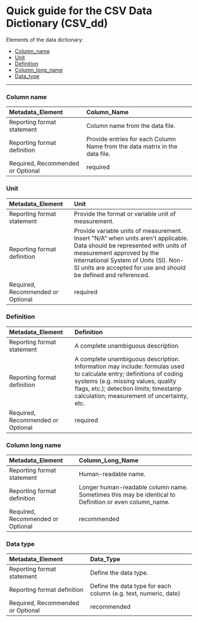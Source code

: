 # Quick guide for the CSV Data Dictionary (CSV_dd)

Elements of the data dictionary:  
* [Column_name](#column-name)  
* [Unit](#unit)  
* [Definition](#definition)  
* [Column_long_name](#column-long-name)  
* [Data_type](#data-type)  


---  

### Column name  
|Metadata_Element|Column_Name|
|:----------------------------------------------------|:----------------------------------------------------|
|Reporting format statement|Column name from the data file.|
|Reporting format definition|Provide entries for each Column Name from the data matrix in the data file.|
|Required, Recommended or Optional|required|

### Unit  
|Metadata_Element|Unit|
|:----------------------------------------------------|:----------------------------------------------------|
|Reporting format statement|Provide the format or variable unit of measurement.|
|Reporting format definition|Provide variable units of measurement. Insert "N/A" when units aren't applicable. Data should be represented with units of measurement approved by the International System of Units (SI). Non-SI units are accepted for use and should be defined and referenced.|
|Required, Recommended or Optional|required|

### Definition
|Metadata_Element|Definition|
|:----------------------------------------------------|:----------------------------------------------------|
|Reporting format statement|A complete unambiguous description.|
|Reporting format definition|A complete unambiguous description. Information may include: formulas used to calculate entry; definitions of coding systems (e.g. missing values, quality flags, etc.); detection limits; timestamp calculation; measurement of uncertainty, etc.|
|Required, Recommended or Optional|required|

### Column long name  
|Metadata_Element|Column_Long_Name|
|:----------------------------------------------------|:----------------------------------------------------|
|Reporting format statement|Human-readable name.|
|Reporting format definition|Longer human-readable column name. Sometimes this may be identical to Definition or even column_name.|
|Required, Recommended or Optional|recommended|

### Data type
|Metadata_Element|Data_Type|
|:----------------------------------------------------|:----------------------------------------------------|
|Reporting format statement|Define the data type.|
|Reporting format definition|Define the data type for each column (e.g. text, numeric, date)|
|Required, Recommended or Optional|recommended|
